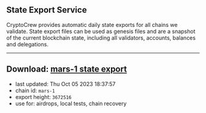 ## State Export Service
CryptoCrew provides automatic daily state exports for all chains we validate. State export files can be used as genesis files and are a snapshot of the current blockchain state, including all validators, accounts, balances and delegations.

---
**Download: [mars-1 state export](https://dl.ccvalidators.com/SERVICE/mars/mars-1_export_3672516.json)**
---

- last updated: Thu Oct 05 2023 18:37:57
- chain id: `mars-1`
- export height: `3672516`
- use for: airdrops, local tests, chain recovery
